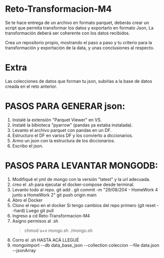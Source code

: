 # Reto-Transformacion-M4

Se te hace entrega de un archivo en formato parquet, deberás crear un script que permita transformar los datos y exportarlo en formato Json, La transformación deberá ser coherente con los datos recibidos. 

Crea un repositorio propio, mostrando el paso a paso y tu criterio para la transformación y exportación de la data, y unas conclusiones al respecto. 

# Extra

Las colecciones de datos que forman tu json, subirlas a la base de datos creada en el reto anterior. 


# PASOS PARA GENERAR json:
1. Instalé la extensión "Parquet Viewer" en VS.
2. Instalé la bibioteca "pyarrow" (pandas ya estaba instalada).
3. Levanto el archivo parquet con pandas en un DF. 
4. Estructuro el DF en varios DF y los convierto a diccionarios.
5. Armo un json con la estructura de los diccionarios.
6. Escribo el json.

# PASOS PARA LEVANTAR MONGODB:
1. Modifiqué el yml de mongo con la versión "latest" y la url adecuada.
2. creo el .sh para ejecutar el docker-compose desde terminal.
3. Levanto todo al repo.
    git add .
    git commit -m "29/08/204 - HomeWork 4 junto a HomeWork 2"
    git push origin main
4. Abro el Docker
5. Clono el repo en el docker
    Si tengo cambios del repo primero (git reset --hard)
    Luego git pull
6. Ingreso a cd Reto-Transformacion-M4
7. Asigno permisos al .sh
    > chmod u+x mongo.sh
    > ./mongo.sh 
7. Corro el .sh
HASTA ACÁ LLEGUÉ
8. mongoimport --db data_base_json --collection coleccion --file data.json --jsonArray
